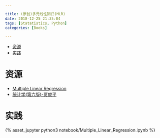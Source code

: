 ```yaml
---

title: (原创)多元线性回归(MLR)
date: 2018-12-25 21:35:04
tags: [Statatistics, Python]
categories: [Books]

---
```


<!-- vim-markdown-toc GFM -->

* [资源](#资源)
* [实践](#实践)

<!-- vim-markdown-toc -->

<!-- more -->

# 资源

- [Multiple Linear Regression][B1]
- [统计学(第六版)-贾俊平][B2]

[B1]: https://newonlinecourses.science.psu.edu/stat501/node/283/
[B2]: https://pan.baidu.com/s/16FU_ZwFqw7wxH85Ry59chw "提取码: u4w4"

# 实践

{% asset_jupyter python3 notebook/Multiple_Linear_Regression.ipynb %}
